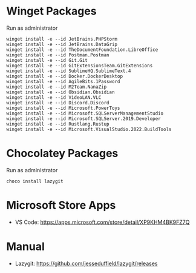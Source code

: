 # Winget Packages
Run as administrator
```
winget install -e --id JetBrains.PHPStorm
winget install -e --id JetBrains.DataGrip
winget install -e --id TheDocumentFoundation.LibreOffice
winget install -e --id Postman.Postman
winget install -e --id Git.Git
winget install -e --id GitExtensionsTeam.GitExtensions
winget install -e --id SublimeHQ.SublimeText.4
winget install -e --id Docker.DockerDesktop
winget install -e --id AgileBits.1Password
winget install -e --id M2Team.NanaZip
winget install -e --id Obsidian.Obsidian
winget install -e --id VideoLAN.VLC
winget install -e --id Discord.Discord
winget install -e --id Microsoft.PowerToys
winget install -e --id Microsoft.SQLServerManagementStudio
winget install -e --id Microsoft.SQLServer.2019.Developer
winget install -e --id Rustlang.Rustup
winget install -e --id Microsoft.VisualStudio.2022.BuildTools
```

# Chocolatey Packages
Run as administrator
```
choco install lazygit
```

# Microsoft Store Apps
- VS Code: https://apps.microsoft.com/store/detail/XP9KHM4BK9FZ7Q 

# Manual
- Lazygit: https://github.com/jesseduffield/lazygit/releases